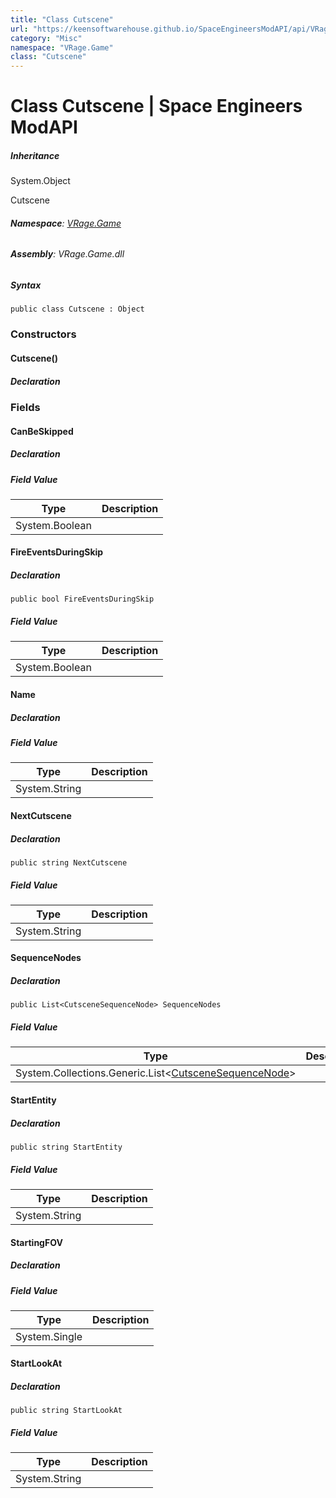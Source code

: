```yaml
---
title: "Class Cutscene"
url: "https://keensoftwarehouse.github.io/SpaceEngineersModAPI/api/VRage.Game.Cutscene.html"
category: "Misc"
namespace: "VRage.Game"
class: "Cutscene"
---
```


# Class Cutscene | Space Engineers ModAPI

##### Inheritance

System.Object

Cutscene

###### **Namespace**: [VRage.Game](https://keensoftwarehouse.github.io/SpaceEngineersModAPI/api/VRage.Game.html)

###### **Assembly**: VRage.Game.dll

##### Syntax

```
public class Cutscene : Object
```

### Constructors

#### Cutscene()

##### Declaration

### Fields

#### CanBeSkipped

##### Declaration

##### Field Value

| Type | Description |
| --- | --- |
| System.Boolean |     |

#### FireEventsDuringSkip

##### Declaration

```
public bool FireEventsDuringSkip
```

##### Field Value

| Type | Description |
| --- | --- |
| System.Boolean |     |

#### Name

##### Declaration

##### Field Value

| Type | Description |
| --- | --- |
| System.String |     |

#### NextCutscene

##### Declaration

```
public string NextCutscene
```

##### Field Value

| Type | Description |
| --- | --- |
| System.String |     |

#### SequenceNodes

##### Declaration

```
public List<CutsceneSequenceNode> SequenceNodes
```

##### Field Value

| Type | Description |
| --- | --- |
| System.Collections.Generic.List<[CutsceneSequenceNode](https://keensoftwarehouse.github.io/SpaceEngineersModAPI/api/VRage.Game.CutsceneSequenceNode.html)\> |     |

#### StartEntity

##### Declaration

```
public string StartEntity
```

##### Field Value

| Type | Description |
| --- | --- |
| System.String |     |

#### StartingFOV

##### Declaration

##### Field Value

| Type | Description |
| --- | --- |
| System.Single |     |

#### StartLookAt

##### Declaration

```
public string StartLookAt
```

##### Field Value

| Type | Description |
| --- | --- |
| System.String |     |